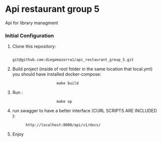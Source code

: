# Api restaurant group 5

Api for library managment

### Initial Configuration

1.  Clone this repository:

                        git@github.com:diegomazorra1/api_restaurant_group_5.git

2.  Build project (inside of root folder in the same location that local.yml) you should have installed docker-compose:

                            make build

3.  Run :

                            make up

4.  run swagger to have a better interface (CURL SCRIPTS ARE INCLUDED ):

              http://localhost:8000/api/v1/docs/


5. Enjoy
